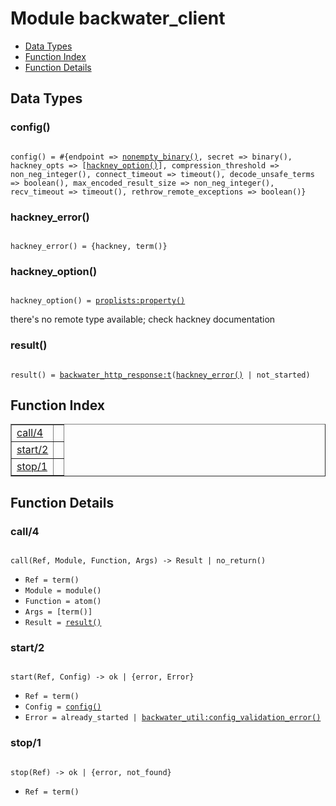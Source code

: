 

# Module backwater_client #
* [Data Types](#types)
* [Function Index](#index)
* [Function Details](#functions)

<a name="types"></a>

## Data Types ##




### <a name="type-config">config()</a> ###


<pre><code>
config() = #{endpoint =&gt; <a href="#type-nonempty_binary">nonempty_binary()</a>, secret =&gt; binary(), hackney_opts =&gt; [<a href="#type-hackney_option">hackney_option()</a>], compression_threshold =&gt; non_neg_integer(), connect_timeout =&gt; timeout(), decode_unsafe_terms =&gt; boolean(), max_encoded_result_size =&gt; non_neg_integer(), recv_timeout =&gt; timeout(), rethrow_remote_exceptions =&gt; boolean()}
</code></pre>




### <a name="type-hackney_error">hackney_error()</a> ###


<pre><code>
hackney_error() = {hackney, term()}
</code></pre>




### <a name="type-hackney_option">hackney_option()</a> ###


<pre><code>
hackney_option() = <a href="proplists.md#type-property">proplists:property()</a>
</code></pre>

there's no remote type available; check hackney documentation



### <a name="type-result">result()</a> ###


<pre><code>
result() = <a href="backwater_http_response.md#type-t">backwater_http_response:t</a>(<a href="#type-hackney_error">hackney_error()</a> | not_started)
</code></pre>

<a name="index"></a>

## Function Index ##


<table width="100%" border="1" cellspacing="0" cellpadding="2" summary="function index"><tr><td valign="top"><a href="#call-4">call/4</a></td><td></td></tr><tr><td valign="top"><a href="#start-2">start/2</a></td><td></td></tr><tr><td valign="top"><a href="#stop-1">stop/1</a></td><td></td></tr></table>


<a name="functions"></a>

## Function Details ##

<a name="call-4"></a>

### call/4 ###

<pre><code>
call(Ref, Module, Function, Args) -&gt; Result | no_return()
</code></pre>

<ul class="definitions"><li><code>Ref = term()</code></li><li><code>Module = module()</code></li><li><code>Function = atom()</code></li><li><code>Args = [term()]</code></li><li><code>Result = <a href="#type-result">result()</a></code></li></ul>

<a name="start-2"></a>

### start/2 ###

<pre><code>
start(Ref, Config) -&gt; ok | {error, Error}
</code></pre>

<ul class="definitions"><li><code>Ref = term()</code></li><li><code>Config = <a href="#type-config">config()</a></code></li><li><code>Error = already_started | <a href="backwater_util.md#type-config_validation_error">backwater_util:config_validation_error()</a></code></li></ul>

<a name="stop-1"></a>

### stop/1 ###

<pre><code>
stop(Ref) -&gt; ok | {error, not_found}
</code></pre>

<ul class="definitions"><li><code>Ref = term()</code></li></ul>

